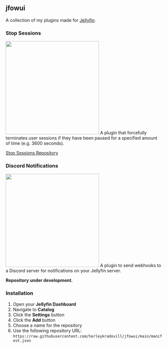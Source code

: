 ## jfowui
A collection of my plugins made for [Jellyfin](https://jellyfin.org).

### Stop Sessions
<img src="https://github.com/harleykradovill/jfowui/main/stopsessions.png?raw=true" width="300" />
A plugin that forcefully terminates user sessions if they have been paused for a specified amount of time (e.g. 3600 seconds).

[Stop Sessions Repository](https://github.com/harleykradovill/jf-stopsessions)

### Discord Notifications
<img src="https://github.com/harleykradovill/jfowui/main/discordnotifications.png?raw=true" width="300">
A plugin to send webhooks to a Discord server for notifications on your Jellyfin server.

**Repository under development.**

### Installation

1. Open your **Jellyfin Dashboard**
2. Navigate to **Catalog**
3. Click the **Settings** button
4. Click the **Add** button
5. Choose a name for the repository
6. Use the following repository URL: `https://raw.githubusercontent.com/harleykradovill/jfowui/main/manifest.json`

